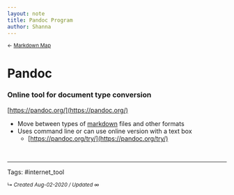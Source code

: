 ```yaml
---
layout: note
title: Pandoc Program
author: Shanna
---
```



<small>← [Markdown Map](../zk-public/-markdown)</small>

# Pandoc
### Online tool for document type conversion
[https://pandoc.org/](https://pandoc.org/)

- Move between types of [markdown](../zk-public/-markdown) files and other formats
- Uses command line or can use online version with a text box
	- [https://pandoc.org/try/](https://pandoc.org/try/)

<br>



---

Tags: #internet_tool



<small>↳ <i>Created Aug-02-2020 / Updated ∞ </i></small>